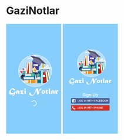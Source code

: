 # GaziNotlar

<img src="https://github.com/Ahmedmmy97/GaziNotlar/blob/master/Screens/splash.jpg" height="300"> <img src="https://github.com/Ahmedmmy97/GaziNotlar/blob/master/Screens/login.jpg" height="300">

